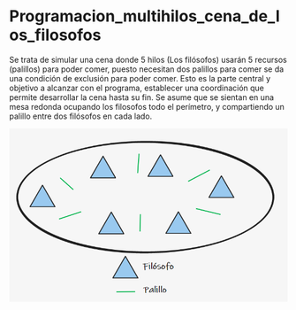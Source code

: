 # Programacion_multihilos_cena_de_los_filosofos
Se trata de simular una cena  donde 5 hilos (Los filósofos) usarán 5 recursos (palillos) para poder comer, puesto necesitan dos palillos para comer se da una condición de exclusión para poder comer. Esto es la parte central y objetivo a alcanzar con el programa, establecer una coordinación que permite desarrollar la cena hasta su fin. Se asume que se sientan en una mesa redonda ocupando los filosofos todo el perímetro, y compartiendo un palillo entre dos filósofos en cada lado.


<img src="https://github.com/Marius9595/Programacion_multihilos_cena_de_los_filosofos/blob/main/esquema_planteamiento.png?raw=true"/>
